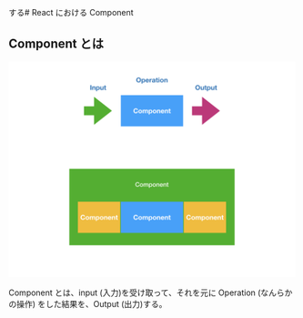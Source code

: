 する# React における Component

## Component とは

![](/assets/react-component.001.png)

Component とは、input (入力)を受け取って、それを元に Operation (なんらかの操作) をした結果を、Output (出力)する。


